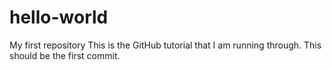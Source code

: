 # hello-world
My first repository
This is the GitHub tutorial that I am running through. This should be the first commit.
